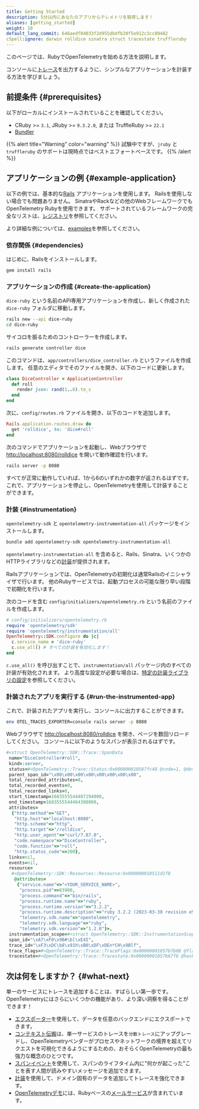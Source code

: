 ```yaml
---
title: Getting Started
description: 5分以内にあなたのアプリからテレメトリを取得します！
aliases: [getting_started]
weight: 10
default_lang_commit: 646aedf04033f2d955dbdfb20f5e912c3cc89482
cSpell:ignore: darwin rolldice sinatra struct tracestate truffleruby
---
```


このページでは、RubyでOpenTelemetryを始める方法を説明します。

コンソールに[トレース][traces]を出力するように、シンプルなアプリケーションを計装する方法を学びましょう。

## 前提条件 {#prerequisites}

以下がローカルにインストールされていることを確認してください。

- CRuby >= `3.1`, JRuby >= `9.3.2.0`, または TruffleRuby >= `22.1`
- [Bundler](https://bundler.io/)

{{% alert  title="Warning" color="warning" %}}
試験中ですが、`jruby` と `truffleruby` のサポートは現時点ではベストエフォートベースです。
{{% /alert %}}

## アプリケーションの例 {#example-application}

以下の例では、基本的な[Rails](https://rubyonrails.org/)
アプリケーションを使用します。
Railsを使用しない場合でも問題ありません。
SinatraやRackなどの他のWebフレームワークでもOpenTelemetry Rubyを使用できます。
サポートされているフレームワークの完全なリストは、[レジストリ](/ecosystem/registry/?component=instrumentation&language=ruby)を参照してください。

より詳細な例については、[examples](/docs/languages/ruby/examples/)を参照してください。

### 依存関係 {#dependencies}

はじめに、Railsをインストールします。

```sh
gem install rails
```

### アプリケーションの作成 {#create-the-application}

`dice-ruby` という名前のAPI専用アプリケーションを作成し、新しく作成された `dice-ruby` フォルダに移動します。

```sh
rails new --api dice-ruby
cd dice-ruby
```

サイコロを振るためのコントローラーを作成します。

```sh
rails generate controller dice
```

このコマンドは、`app/controllers/dice_controller.rb` というファイルを作成します。
任意のエディタでそのファイルを開き、以下のコードに更新します。

```ruby
class DiceController < ApplicationController
  def roll
    render json: rand(1..6).to_s
  end
end
```

次に、`config/routes.rb` ファイルを開き、以下のコードを追加します。

```ruby
Rails.application.routes.draw do
  get 'rolldice', to: 'dice#roll'
end
```

次のコマンドでアプリケーションを起動し、Webブラウザで <http://localhost:8080/rolldice> を開いて動作確認を行います。

```sh
rails server -p 8080
```

すべてが正常に動作していれば、1から6のいずれかの数字が返されるはずです。
これで、アプリケーションを停止し、OpenTelemetryを使用して計装することができます。

### 計装 {#instrumentation}

`opentelemetry-sdk` と `opentelemetry-instrumentation-all` パッケージをインストールします。

```sh
bundle add opentelemetry-sdk opentelemetry-instrumentation-all
```

`opentelemetry-instrumentation-all` を含めると、Rails、Sinatra、いくつかのHTTPライブラリなどの[計装][instrumentations]が提供されます。

Railsアプリケーションでは、OpenTelemetryの初期化は通常Railsのイニシャライザで行います。
他のRubyサービスでは、起動プロセスの可能な限り早い段階で初期化を行います。

次のコードを含む `config/initializers/opentelemetry.rb` という名前のファイルを作成します。

```ruby
# config/initializers/opentelemetry.rb
require 'opentelemetry/sdk'
require 'opentelemetry/instrumentation/all'
OpenTelemetry::SDK.configure do |c|
  c.service_name = 'dice-ruby'
  c.use_all() # すべての計装を有効化します！
end
```

`c.use_all()` を呼び出すことで、`instrumentation/all` パッケージ内のすべての計装が有効化されます。
より高度な設定が必要な場合は、[特定の計装ライブラリの設定][config]を参照してください。

### 計装されたアプリを実行する {#run-the-instrumented-app}

これで、計装されたアプリを実行し、コンソールに出力することができます。

```sh
env OTEL_TRACES_EXPORTER=console rails server -p 8080
```

Webブラウザで <http://localhost:8080/rolldice> を開き、ページを数回リロードしてください。
コンソールに以下のようなスパンが表示されるはずです。

```ruby
#<struct OpenTelemetry::SDK::Trace::SpanData
 name="DiceController#roll",
 kind=:server,
 status=#<OpenTelemetry::Trace::Status:0x000000010587fc48 @code=1, @description="">,
 parent_span_id="\x00\x00\x00\x00\x00\x00\x00\x00",
 total_recorded_attributes=8,
 total_recorded_events=0,
 total_recorded_links=0,
 start_timestamp=1683555544407294000,
 end_timestamp=1683555544464308000,
 attributes=
  {"http.method"=>"GET",
   "http.host"=>"localhost:8080",
   "http.scheme"=>"http",
   "http.target"=>"/rolldice",
   "http.user_agent"=>"curl/7.87.0",
   "code.namespace"=>"DiceController",
   "code.function"=>"roll",
   "http.status_code"=>200},
 links=nil,
 events=nil,
 resource=
  #<OpenTelemetry::SDK::Resources::Resource:0x000000010511d1f8
   @attributes=
    {"service.name"=>"<YOUR_SERVICE_NAME>",
     "process.pid"=>83900,
     "process.command"=>"bin/rails",
     "process.runtime.name"=>"ruby",
     "process.runtime.version"=>"3.2.2",
     "process.runtime.description"=>"ruby 3.2.2 (2023-03-30 revision e51014f9c0) [arm64-darwin22]",
     "telemetry.sdk.name"=>"opentelemetry",
     "telemetry.sdk.language"=>"ruby",
     "telemetry.sdk.version"=>"1.2.0"}>,
 instrumentation_scope=#<struct OpenTelemetry::SDK::InstrumentationScope name="OpenTelemetry::Instrumentation::Rack", version="0.23.0">,
 span_id="\xA7\xF0\x9B#\b[\xE4I",
 trace_id="\xF3\xDC\b8\x91h\xB0\xDF\xDEn*CH\x9Blf",
 trace_flags=#<OpenTelemetry::Trace::TraceFlags:0x00000001057b7b08 @flags=1>,
 tracestate=#<OpenTelemetry::Trace::Tracestate:0x00000001057b67f8 @hash={}>>
```

## 次は何をしますか？ {#what-next}

単一のサービスにトレースを追加することは、すばらしい第一歩です。
OpenTelemetryにはさらにいくつかの機能があり、より深い洞察を得ることができます！

- [エクスポーター][exporters]を使用して、データを任意のバックエンドにエクスポートできます。
- [コンテキスト伝搬][context propagation]は、単一サービスのトレースを`分散トレース`にアップグレードし、OpenTelemetryベンダーがプロセスやネットワークの境界を超えてリクエストを可視化できるようにするための、おそらくOpenTelemetryの最も強力な概念のひとつです。
- [スパンイベント][span events]を使用して、スパンのライフタイム内に"何かが起こった"ことを表す人間が読みやすいメッセージを追加できます。
- [計装][instrumentation]を使用して、ドメイン固有のデータを追加してトレースを強化できます。
- [OpenTelemetryデモ](/docs/demo/)には、Rubyベースの[メールサービス](/docs/demo/services/email/)が含まれています。

[traces]: /docs/concepts/signals/traces/
[instrumentations]: https://github.com/open-telemetry/opentelemetry-ruby-contrib/tree/main/instrumentation
[config]: ../libraries/#configuring-specific-instrumentation-libraries
[exporters]: ../exporters/
[context propagation]: ../instrumentation/#context-propagation
[instrumentation]: ../instrumentation/
[span events]: ../instrumentation/#add-span-events
